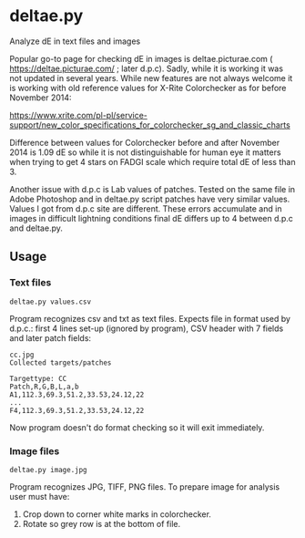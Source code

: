 # deltae.py
Analyze dE in text files and images 

Popular go-to page for checking dE in images is deltae.picturae.com ( https://deltae.picturae.com/ ; later d.p.c).
Sadly, while it is working it was not updated in several years. While new features are not always welcome
it is working with old reference values for X-Rite Colorchecker as for before November 2014:

https://www.xrite.com/pl-pl/service-support/new_color_specifications_for_colorchecker_sg_and_classic_charts

Difference between values for Colorchecker before and after November 2014 is 1.09 dE so while it is not 
distinguishable for human eye it matters when trying to get 4 stars on FADGI scale which require total dE of less
than 3.

Another issue with d.p.c is Lab values of patches. Tested on the same file in Adobe Photoshop 
and in deltae.py script patches have very similar values. Values I got from d.p.c site are different. These 
errors accumulate and in images in difficult lightning conditions final dE differs up to 4 between d.p.c and deltae.py.

## Usage

### Text files

```
deltae.py values.csv
```
  
Program recognizes csv and txt as text files. Expects file in format used by d.p.c.: first 4 lines set-up (ignored by program),
CSV header with 7 fields and later patch fields:
```
cc.jpg
Collected targets/patches

Targettype: CC
Patch,R,G,B,L,a,b
A1,112.3,69.3,51.2,33.53,24.12,22
...
F4,112.3,69.3,51.2,33.53,24.12,22
```
Now program doesn't do format checking so it will exit immediately.

### Image files
```
deltae.py image.jpg
```
Program recognizes JPG, TIFF, PNG files. To prepare image for analysis user must have:

1. Crop down to corner white marks in colorchecker.
2. Rotate so grey row is at the bottom of file.

